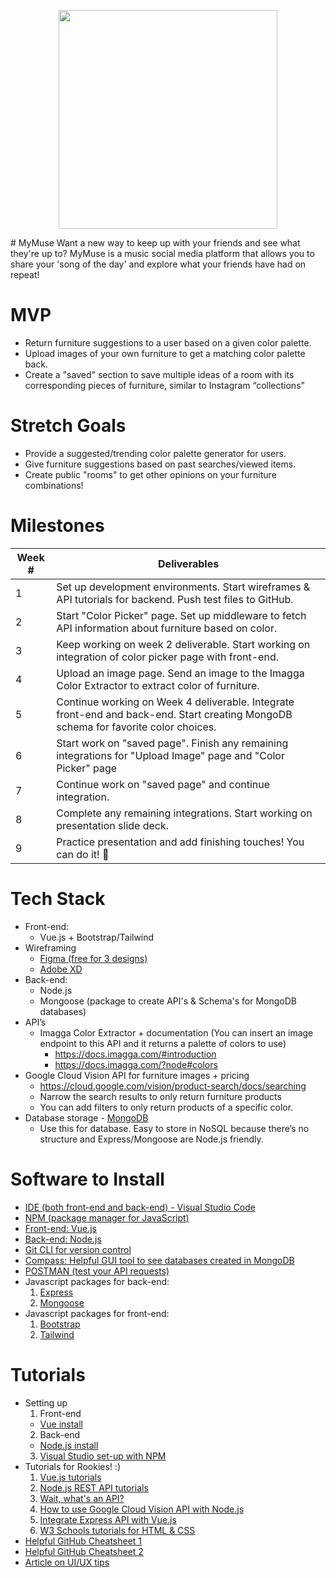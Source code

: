 <p align="center">
<img src="https://tenor.com/search/music-dog-gifs](https://imgur.com/4ye6zGV" width="350">
  </p>
# MyMuse
Want a new way to keep up with your friends and see what they're up to? MyMuse is a music social media platform that allows you to share your 'song of the day' and explore what your friends have had on repeat!

# MVP
  - Return furniture suggestions to a user based on a given color palette.
  - Upload images of your own furniture to get a matching color palette back.
  - Create a "saved" section to save multiple ideas of a room with its corresponding pieces of furniture, similar to Instagram “collections”

# Stretch Goals
  - Provide a suggested/trending color palette generator for users.
  - Give furniture suggestions based on past searches/viewed items.
  - Create public "rooms" to get other opinions on your furniture combinations!
# Milestones
| Week # | Deliverables |
|--------|--------------|
| 1      | Set up development environments. Start wireframes & API tutorials for backend. Push test files to GitHub.                                    |                                                             
| 2      | Start "Color Picker" page. Set up middleware to fetch API information about furniture based on color.                                        |
| 3      | Keep working on week 2 deliverable. Start working on integration of color picker page with front-end.                                        |
| 4      | Upload an image page. Send an image to the Imagga Color Extractor to extract color of furniture.                                             |
| 5      | Continue working on Week 4 deliverable. Integrate front-end and back-end. Start creating MongoDB schema for favorite color choices.          |
| 6      | Start work on "saved page". Finish any remaining integrations for "Upload Image" page and "Color Picker" page                                |
| 7      | Continue work on "saved page" and continue integration.                                                                                      |             
| 8      | Complete any remaining integrations. Start working on presentation slide deck.                                                               |
| 9      | Practice presentation and add finishing touches! You can do it! 💙                                                                           |

# Tech Stack
  - Front-end: 
    - Vue.js + Bootstrap/Tailwind
  - Wireframing
    - [Figma (free for 3 designs)](https://www.figma.com)
    - [Adobe XD](https://www.adobe.com/products/xd.html)
  - Back-end: 
    -  Node.js
    -  Mongoose (package to create API's & Schema's for MongoDB databases)
  - API’s
    - Imagga Color Extractor + documentation (You can insert an image endpoint to this API and it returns a palette of colors to use)
      - https://docs.imagga.com/#introduction
      - https://docs.imagga.com/?node#colors 
  - Google Cloud Vision API for furniture images + pricing
     - https://cloud.google.com/vision/product-search/docs/searching
     - Narrow the search results to only return furniture products
     - You can add filters to only return products of a specific color.
   - Database storage
    - [MongoDB](https://www.mongodb.com)
      - Use this for database. Easy to store in NoSQL because there’s no structure and Express/Mongoose are Node.js friendly. 

# Software to Install
  - [IDE (both front-end and back-end) - Visual Studio Code](https://code.visualstudio.com)
  - [NPM (package manager for JavaScript)](https://www.npmjs.com)
  - [Front-end: Vue.js](https://vuejs.org)
  - [Back-end: Node.js](https://nodejs.org/en/download/)
  - [Git CLI for version control](https://git-scm.com/downloads)
  - [Compass: Helpful GUI tool to see databases created in MongoDB](https://www.mongodb.com/products/compass)
  - [POSTMAN (test your API requests)](https://www.postman.com)
  - Javascript packages for back-end:
    1. [Express](https://expressjs.com)
    2. [Mongoose](https://www.npmjs.com/package/mongoose)
  - Javascript packages for front-end:
    1. [Bootstrap](https://bootstrap-vue.org/docs)
    2. [Tailwind](https://tailwindcss.com)
  
# Tutorials
  - Setting up 
    1. Front-end
      - [Vue install](https://www.youtube.com/watch?v=RNWfNwh1kW8)
    2. Back-end
      - [Node.js install](https://www.youtube.com/watch?v=JINE4D0Syqw)
    3. [Visual Studio set-up with NPM](https://www.youtube.com/watch?v=sJ7nDNNpOMA)
  - Tutorials for Rookies! :) 
    1. [Vue.js tutorials](https://www.youtube.com/watch?v=5LYrN_cAJoA&list=PL4cUxeGkcC9gQcYgjhBoeQH7wiAyZNrYa)
    2. [Node.js REST API tutorials](https://www.youtube.com/watch?v=BRdcRFvuqsE&list=PL4cUxeGkcC9jBcybHMTIia56aV21o2cZ8)
    3. [Wait, what's an API?](https://www.youtube.com/watch?v=SLwpqD8n3d0)
    4. [How to use Google Cloud Vision API with Node.js](https://www.youtube.com/watch?v=BFOeM8ATWdk)
    5. [Integrate Express API with Vue.js](https://www.youtube.com/watch?v=TYPb_Hz7Loo&list=PLuNEz8XtB51KwT2ywpg_W9BGFqVKLGg_m)
    6. [W3 Schools tutorials for HTML & CSS](https://www.w3schools.com)
  - [Helpful GitHub Cheatsheet 1](https://education.github.com/git-cheat-sheet-education.pdf)
  - [Helpful GitHub Cheatsheet 2](https://drive.google.com/file/d/1OddwoSvNJ3dQuEBw3RERieMXmOicif9_/view)
  - [Article on UI/UX tips](https://www.uxpin.com/studio/blog/guide-design-consistency-best-practices-ui-ux-designers/)
